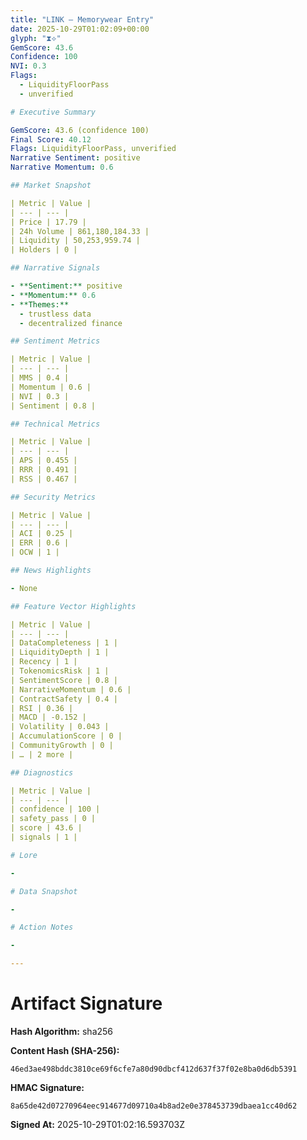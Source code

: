 ```yaml
---
title: "LINK — Memorywear Entry"
date: 2025-10-29T01:02:09+00:00
glyph: "⧗⟡"
GemScore: 43.6
Confidence: 100
NVI: 0.3
Flags:
  - LiquidityFloorPass
  - unverified

# Executive Summary

GemScore: 43.6 (confidence 100)
Final Score: 40.12
Flags: LiquidityFloorPass, unverified
Narrative Sentiment: positive
Narrative Momentum: 0.6

## Market Snapshot

| Metric | Value |
| --- | --- |
| Price | 17.79 |
| 24h Volume | 861,180,184.33 |
| Liquidity | 50,253,959.74 |
| Holders | 0 |

## Narrative Signals

- **Sentiment:** positive
- **Momentum:** 0.6
- **Themes:**
  - trustless data
  - decentralized finance

## Sentiment Metrics

| Metric | Value |
| --- | --- |
| MMS | 0.4 |
| Momentum | 0.6 |
| NVI | 0.3 |
| Sentiment | 0.8 |

## Technical Metrics

| Metric | Value |
| --- | --- |
| APS | 0.455 |
| RRR | 0.491 |
| RSS | 0.467 |

## Security Metrics

| Metric | Value |
| --- | --- |
| ACI | 0.25 |
| ERR | 0.6 |
| OCW | 1 |

## News Highlights

- None

## Feature Vector Highlights

| Metric | Value |
| --- | --- |
| DataCompleteness | 1 |
| LiquidityDepth | 1 |
| Recency | 1 |
| TokenomicsRisk | 1 |
| SentimentScore | 0.8 |
| NarrativeMomentum | 0.6 |
| ContractSafety | 0.4 |
| RSI | 0.36 |
| MACD | -0.152 |
| Volatility | 0.043 |
| AccumulationScore | 0 |
| CommunityGrowth | 0 |
| … | 2 more |

## Diagnostics

| Metric | Value |
| --- | --- |
| confidence | 100 |
| safety_pass | 0 |
| score | 43.6 |
| signals | 1 |

# Lore

-

# Data Snapshot

-

# Action Notes

-

---
```


# Artifact Signature

**Hash Algorithm:** sha256

**Content Hash (SHA-256):**
```
46ed3ae498bddc3810ce69f6cfe7a80d90dbcf412d637f37f02e8ba0d6db5391
```

**HMAC Signature:**
```
8a65de42d07270964eec914677d09710a4b8ad2e0e378453739dbaea1cc40d62
```

**Signed At:** 2025-10-29T01:02:16.593703Z
